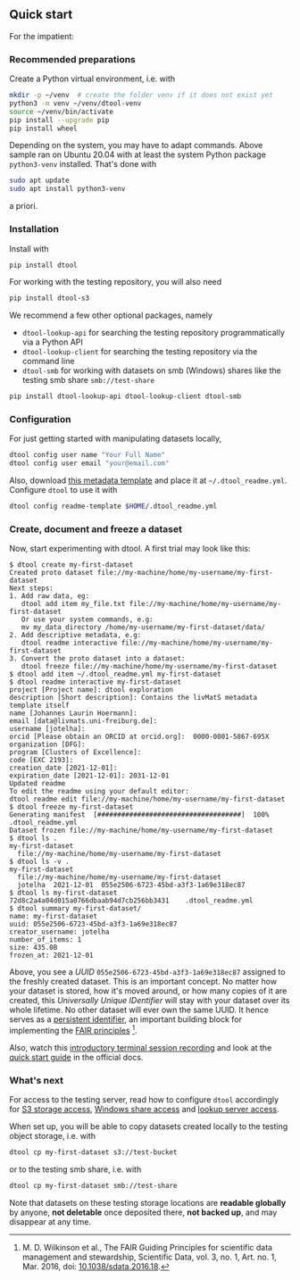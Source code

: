 ## Quick start

For the impatient:

### Recommended preparations

Create a Python virtual environment, i.e. with

```bash
mkdir -p ~/venv  # create the folder venv if it does not exist yet
python3 -m venv ~/venv/dtool-venv
source ~/venv/bin/activate
pip install --upgrade pip
pip install wheel 

```

Depending on the system, you may have to adapt commands. 
Above sample ran on Ubuntu 20.04 with at least the system Python package
`python3-venv` installed. That's done with

```bash
sudo apt update
sudo apt install python3-venv
```

a priori.

### Installation

Install with 

```bash
pip install dtool
```

For working with the testing repository, you will also need

```bash
pip install dtool-s3
```

We recommend a few other optional packages, namely

* `dtool-lookup-api` for searching the testing repository programmatically via a Python API
* `dtool-lookup-client` for searching the testing repository via the command line
* `dtool-smb` for working with datasets on smb (Windows) shares like the testing smb share `smb://test-share`

```bash
pip install dtool-lookup-api dtool-lookup-client dtool-smb
```

### Configuration

For just getting started with manipulating datasets locally, 

```bash
dtool config user name "Your Full Name"
dtool config user email "your@email.com"
```

Also, download [this metadata template](../../samples/dtool_readme.yml)
and place it at `~/.dtool_readme.yml`. Configure `dtool` to use it with

```bash
dtool config readme-template $HOME/.dtool_readme.yml
```

### Create, document and freeze a dataset

Now, start experimenting with dtool. A first trial may look like this:

```console
$ dtool create my-first-dataset
Created proto dataset file://my-machine/home/my-username/my-first-dataset
Next steps: 
1. Add raw data, eg:
   dtool add item my_file.txt file://my-machine/home/my-username/my-first-dataset
   Or use your system commands, e.g: 
   mv my_data_directory /home/my-username/my-first-dataset/data/
2. Add descriptive metadata, e.g: 
   dtool readme interactive file://my-machine/home/my-username/my-first-dataset
3. Convert the proto dataset into a dataset: 
   dtool freeze file://my-machine/home/my-username/my-first-dataset
$ dtool add item ~/.dtool_readme.yml my-first-dataset
$ dtool readme interactive my-first-dataset
project [Project name]: dtool exploration
description [Short description]: Contains the livMatS metadata template itself
name [Johannes Laurin Hoermann]: 
email [data@livmats.uni-freiburg.de]: 
username [jotelha]: 
orcid [Please obtain an ORCID at orcid.org]:  0000-0001-5867-695X 
organization [DFG]:
program [Clusters of Excellence]: 
code [EXC 2193]: 
creation_date [2021-12-01]: 
expiration_date [2021-12-01]: 2031-12-01 
Updated readme 
To edit the readme using your default editor:
dtool readme edit file://my-machine/home/my-username/my-first-dataset
$ dtool freeze my-first-dataset
Generating manifest  [####################################]  100%  .dtool_readme.yml
Dataset frozen file://my-machine/home/my-username/my-first-dataset
$ dtool ls .
my-first-dataset
  file://my-machine/home/my-username/my-first-dataset
$ dtool ls -v .
my-first-dataset
  file://my-machine/home/my-username/my-first-dataset
  jotelha  2021-12-01  055e2506-6723-45bd-a3f3-1a69e318ec87
$ dtool ls my-first-dataset
72d8c2a4a04d015a0766dbaab94d7cb256bb3431	.dtool_readme.yml
$ dtool summary my-first-dataset/
name: my-first-dataset
uuid: 055e2506-6723-45bd-a3f3-1a69e318ec87
creator_username: jotelha
number_of_items: 1
size: 435.0B
frozen_at: 2021-12-01
```

Above, you see a *UUID* `055e2506-6723-45bd-a3f3-1a69e318ec87` assigned to the
freshly created dataset. This is an important concept. No matter how your dataset is stored,
how it's moved around, or how many copies of it are created, this *Universally Unique IDentifier* will stay 
with your dataset over its whole lifetime. No other dataset will ever own the same UUID.
It hence serves as a [persistent identifier](https://en.wikipedia.org/wiki/Persistent_identifier),
an important building block for implementing the [FAIR principles](https://doi.org/10.1038/sdata.2016.18) [^1].

Also, watch this [introductory terminal session recording](https://asciinema.org/a/447560)
and look at the [quick start guide](https://dtool.readthedocs.io/en/latest/quick_start_guide.html) 
in the official docs.

### What's next

For access to the testing server, read how to configure `dtool` accordingly for [S3 storage access](022_configuration_endpoint_s3.md),
 [Windows share access](023_configuration_endpoint_smb.md)
and [lookup server access](024_configuration_lookup_server.md).

When set up, you will be able to copy datasets created locally to the testing 
object storage, i.e. with

```bash
dtool cp my-first-dataset s3://test-bucket
```

or to the testing smb share, i.e. with

```bash
dtool cp my-first-dataset smb://test-share
```

Note that datasets on these testing storage locations are 
**readable globally** by anyone, **not deletable** once deposited there, 
**not backed up**, and may disappear at any time.

[^1]: M. D. Wilkinson et al., The FAIR Guiding Principles for scientific data management and stewardship, Scientific Data, vol. 3, no. 1, Art. no. 1, Mar. 2016, doi: [10.1038/sdata.2016.18](https://doi.org/10.1038/sdata.2016.18).
